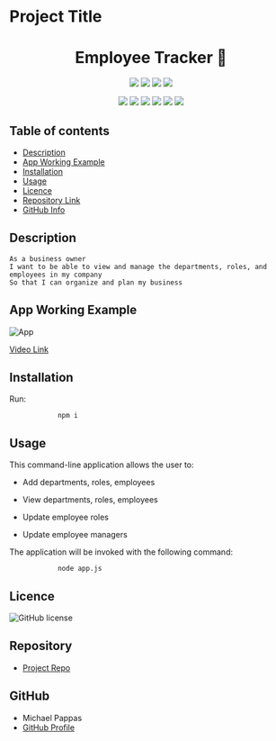 # Project Title

  <h1 align="center">Employee Tracker 👋</h1>

  <p align="center">
    <img src="https://img.shields.io/github/repo-size/MichaelPappas2662/Employee-Tracker" />
    <img src="https://img.shields.io/github/languages/top/MichaelPappas2662/Employee-Tracker"  />
    <img src="https://img.shields.io/github/issues/MichaelPappas2662/Employee-Tracker" />
    <img src="https://img.shields.io/github/last-commit/MichaelPappas2662/Employee-Tracker" >
</p>

<p align="center">
    <img src="https://img.shields.io/badge/Javascript-yellow" />
    <img src="https://img.shields.io/badge/express-blue"  />
    <img src="https://img.shields.io/badge/-node.js-green" />
    <img src="https://img.shields.io/badge/-inquirer-red" >
    <img src="https://img.shields.io/badge/-screencastify-lightgrey" />
    <img src="https://img.shields.io/badge/-MySQL-orange" />
</p>

## Table of contents

- [Description](#Description)
- [App Working Example](#Description)
- [Installation](#Installation)
- [Usage](#Usage)
- [Licence](#Licence)
- [Repository Link](#Repository)
- [GitHub Info](#GitHub)

## Description

```
As a business owner
I want to be able to view and manage the departments, roles, and employees in my company
So that I can organize and plan my business
```

## App Working Example

![App](./assets/app.gif)

[Video Link](https://drive.google.com/file/d/1cKd4i37AvIHXjdav7N58wZBysYTe23kQ/view)

## Installation

Run:

                npm i

## Usage

This command-line application allows the user to:

- Add departments, roles, employees

- View departments, roles, employees

- Update employee roles

- Update employee managers

The application will be invoked with the following command:

                node app.js

## Licence

![GitHub license](https://img.shields.io/badge/license-MIT-blue.svg)

## Repository

- [Project Repo](https://github.com/MichaelPappas2662/Employee-Tracker)

## GitHub

- Michael Pappas
- [GitHub Profile](https://github.com/MichaelPappas2662)
